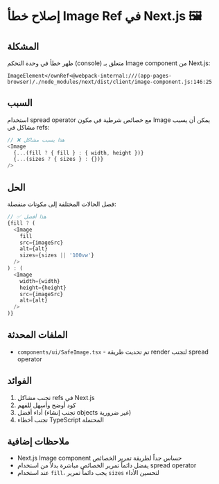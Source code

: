 # إصلاح خطأ Image Ref في Next.js 🖼️

## المشكلة
ظهر خطأ في وحدة التحكم (console) متعلق بـ Image component من Next.js:
```
ImageElement</ownRef<@webpack-internal:///(app-pages-browser)/./node_modules/next/dist/client/image-component.js:146:25
```

## السبب
استخدام spread operator مع خصائص شرطية في مكون Image يمكن أن يسبب مشاكل في refs:
```javascript
// ❌ هذا يسبب مشاكل
<Image
  {...(fill ? { fill } : { width, height })}
  {...(sizes ? { sizes } : {})}
/>
```

## الحل
فصل الحالات المختلفة إلى مكونات منفصلة:

```javascript
// ✅ هذا أفضل
{fill ? (
  <Image
    fill
    src={imageSrc}
    alt={alt}
    sizes={sizes || '100vw'}
  />
) : (
  <Image
    width={width}
    height={height}
    src={imageSrc}
    alt={alt}
  />
)}
```

## الملفات المحدثة
- `components/ui/SafeImage.tsx` - تم تحديث طريقة render لتجنب spread operator

## الفوائد
1. تجنب مشاكل refs في Next.js
2. كود أوضح وأسهل للفهم
3. أداء أفضل (تجنب إنشاء objects غير ضرورية)
4. تجنب أخطاء TypeScript المحتملة

## ملاحظات إضافية
- Next.js Image component حساس جداً لطريقة تمرير الخصائص
- يفضل دائماً تمرير الخصائص مباشرة بدلاً من استخدام spread operator
- عند استخدام `fill`، يجب دائماً تمرير `sizes` لتحسين الأداء 